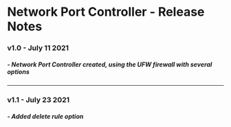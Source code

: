 # Network Port Controller - Release Notes
### v1.0 - July 11 2021
##### - Network Port Controller created, using the UFW firewall with several options

-------------------------------------------



### v1.1 - July 23 2021
##### - Added delete rule option
